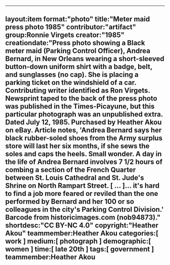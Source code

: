 ---
layout:item
format:"photo"
title:"Meter maid press photo 1985"
contributor:"artifact"
group:Ronnie Virgets
creator:"1985"
creationdate:"Press photo showing a Black meter maid (Parking Control Officer), Andrea Bernard, in New Orleans wearing a short-sleeved button-down uniform shirt with a badge, belt, and sunglasses (no cap).  She is placing a parking ticket on the windshield of a car.  Contributing writer identified as Ron Virgets.  Newsprint taped to the back of the press photo was published in the Times-Picayune, but this particular photograph was an unpublished extra.  Dated July 12, 1985.  Purchased by Heather Akou on eBay.  Article notes, 'Andrea Bernard says her black rubber-soled shoes from the Army surplus store will last her six months, if she sews the soles and caps the heels.  Small wonder.  A day in the life of Andrea Bernard involves 7 1/2 hours of combing a section of the French Quarter between St. Louis Cathedral and St. Jude's Shrine on North Rampart Street. [ ... ]... it's hard to find a job more feared or reviled than the one performed by Bernard and her 100 or so colleagues in the city's Parking Control Division.'  Barcode from historicimages.com (nob94873)."
 shortdesc:"CC BY-NC 4.0"
 copyright:"Heather Akou"
teammember:Heather Akou
categories:[ work ]
medium:[ photograph ]
demographic:[ women ]
time:[ late 20th ]
tags:[ government ]
teammember:Heather Akou
---